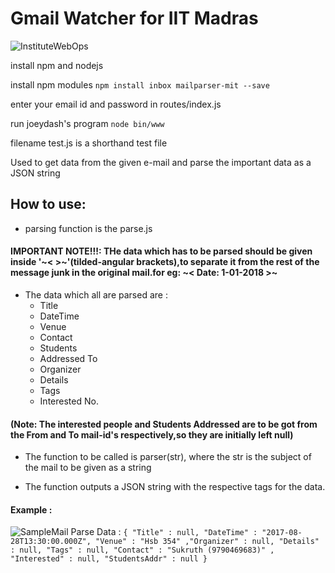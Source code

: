 # Gmail Watcher for IIT Madras
![InstituteWebOps](https://avatars2.githubusercontent.com/u/26603004?s=200&v=4)

install npm and nodejs

install npm modules
`npm install inbox mailparser-mit --save`

enter your email id and password in routes/index.js

run joeydash's program
`node bin/www`

filename test.js is a shorthand test file

Used to get data from the given e-mail and parse the important data as a JSON string
## How to use: 
* parsing function is the parse.js

#### IMPORTANT NOTE!!!: THe data which has to be parsed should be given inside '~< >~'(tilded-angular brackets),to separate it from the rest of the message junk in the original mail.for eg: ~< Date: 1-01-2018 >~

* The data which all are parsed are : 
  * Title 
  * DateTime 
  * Venue 
  * Contact 
  * Students
  * Addressed To
  * Organizer
  * Details
  * Tags
  * Interested No.

#### (Note: The interested people and Students Addressed are to be got from the From and To mail-id's respectively,so they are initially left null)

* The function to be called is parser(str), where the str is the subject of the mail to be given as a string

* The function outputs a JSON string with the respective tags for the data.

####  Example : 
![SampleMail](https://i.imgur.com/lrJWygh.png)
Parse Data :
`{
  "Title" : null,
  "DateTime" : "2017-08-28T13:30:00.000Z",
  "Venue" : "Hsb 354"
  ,"Organizer" : null,
  "Details" : null,
  "Tags" : null,
  "Contact" : "Sukruth (9790469683)" ,
  "Interested" : null,
  "StudentsAddr" : null
  }`

